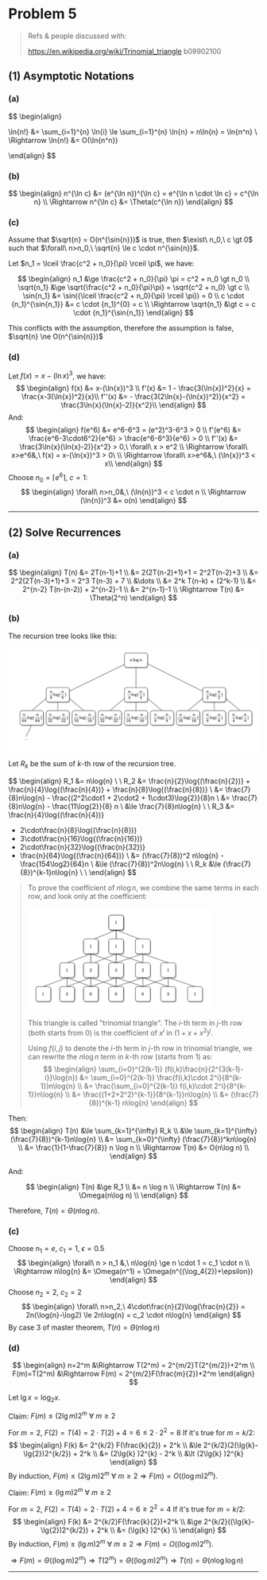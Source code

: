 # Problem 5

> Refs & people discussed with:
>
> https://en.wikipedia.org/wiki/Trinomial_triangle
> b09902100

## (1) Asymptotic Notations

### (a)

$$
\begin{align}

\ln{n!} &= \sum_{i=1}^{n} \ln{i} \le \sum_{i=1}^{n} \ln{n} = n\ln{n} = \ln{n^n} \\
\Rightarrow \ln{n!} &= O(\ln{n^n})

\end{align}
$$

### (b)

$$
\begin{align}
n^{\ln c} &= (e^{\ln n})^{\ln c} = e^{\ln n \cdot \ln c} = c^{\ln n} \\
\Rightarrow n^{\ln c} &= \Theta(c^{\ln n})
\end{align}
$$

### (c)

Assume that $\sqrt{n} = O(n^{\sin{n}})$ is true, then $\exist\ n_0,\ c \gt 0$ such that $\forall\ n>n_0,\ \sqrt{n} \le c \cdot n^{\sin{n}}$.

Let $n_1 = \lceil \frac{c^2 + n_0}{\pi} \rceil \pi$, we have:

$$
\begin{align}
n_1 &\ge \frac{c^2 + n_0}{\pi} \pi = c^2 + n_0 \gt n_0 \\
\sqrt{n_1} &\ge \sqrt{\frac{c^2 + n_0}{\pi}\pi} = \sqrt{c^2 + n_0} \gt c \\
\sin{n_1} &= \sin({\lceil \frac{c^2 + n_0}{\pi} \rceil \pi}) = 0 \\
c \cdot {n_1}^{\sin{n_1}} &= c \cdot {n_1}^{0} = c \\
\Rightarrow \sqrt{n_1} &\gt c = c \cdot {n_1}^{\sin{n_1}}
\end{align}
$$

This conflicts with the assumption, therefore the assumption is false, $\sqrt{n} \ne O(n^{\sin{n}})$

### (d)

Let $f(x) = x-(\ln{x})^3$, we have:
$$
\begin{align}
f(x) &= x-(\ln{x})^3 \\
f'(x) &= 1 - \frac{3(\ln{x})^2}{x} = \frac{x-3(\ln{x})^2}{x}\\
f''(x) &=  - \frac{3(2\ln{x}-(\ln{x})^2)}{x^2} = \frac{3\ln{x}(\ln{x}-2)}{x^2}\\
\end{align}
$$
And:
$$
\begin{align}
f(e^6) &= e^6-6^3 = (e^2)^3-6^3 > 0 \\
f'(e^6) &= \frac{e^6-3\cdot6^2}{e^6} > \frac{e^6-6^3}{e^6} > 0 \\
f''(x) &= \frac{3\ln{x}(\ln{x}-2)}{x^2} > 0,\ \forall\ x > e^2 \\
\Rightarrow \forall\ x>e^6&,\ f(x) = x-(\ln{x})^3 > 0\ \\
\Rightarrow \forall\ x>e^6&,\ (\ln{x})^3 < x\\
\end{align}
$$
Choose $n_0= \lceil e^6 \rceil,\ c=1$: 
$$
\begin{align}
\forall\ n>n_0&,\ (\ln{n})^3 < c \cdot n \\
\Rightarrow (\ln{n})^3 &= o(n)
\end{align}
$$

---

## (2) Solve Recurrences

### (a)

$$
\begin{align}
T(n) &= 2T(n-1)+1 \\
&= 2(2T(n-2)+1)+1 = 2^2T(n-2)+3 \\
&= 2^2(2T(n-3)+1)+3 = 2^3 T(n-3) + 7 \\
&\dots \\
&= 2^k T(n-k) + (2^k-1) \\
&= 2^{n-2} T(n-(n-2)) + 2^{n-2}-1 \\
&= 2^{n-1}-1 \\
\Rightarrow T(n) &= \Theta(2^n)
\end{align}
$$

### (b)

The recursion tree looks like this:

![p5-2-b-1](p5-2-b-1.png)

Let $R_k$ be the sum of $k$-th row of the recursion tree.

$$
\begin{align}
R_1 &= n\log{n} \\
\\
R_2 &= \frac{n}{2}\log{(\frac{n}{2})} + \frac{n}{4}\log{(\frac{n}{4})} + \frac{n}{8}\log{(\frac{n}{8})} \\
&= \frac{7}{8}n\log{n} - \frac{(2^2\cdot1 + 2\cdot2 + 1\cdot3)\log{2}}{8}n \\
&= \frac{7}{8}n\log{n} - \frac{11\log{2}}{8} n \\
&\le \frac{7}{8}n\log{n} \\
\\
R_3 &= \frac{n}{4}\log{(\frac{n}{4})}
+ 2\cdot\frac{n}{8}\log{(\frac{n}{8})}
+ 3\cdot\frac{n}{16}\log{(\frac{n}{16})}
+ 2\cdot\frac{n}{32}\log{(\frac{n}{32})}
+ \frac{n}{64}\log{(\frac{n}{64})} \\
&= (\frac{7}{8})^2 n\log{n} - \frac{154\log2}{64}n \\
&\le (\frac{7}{8})^2n\log{n} \\
\\
R_k &\le (\frac{7}{8})^{k-1}n\log{n} \\
\\
\end{align}
$$

> To prove the coefficient of $n\log{n}$, we combine the same terms in each row, and look only at the coefficient:
>
> <img src="p5-2-b-3.png" alt="p5-2-b-3" style="zoom: 50%;" />
>
> This triangle is called "trinomial triangle".
> The $i$-th term in $j$-th row (both starts from $0$) is the coefficient of $x^i$ in $(1+x+x^2)^j$.
>
> Using $f(i,j)$ to denote the $i$-th term in $j$-th row in trinomial triangle, we can rewrite the $n\log{n}$ term in $k$-th row (starts from $1$) as:
> $$
> \begin{align}
> \sum_{i=0}^{2(k-1)} (f(i,k)\frac{n}{2^{3(k-1)-i}}\log{n})
> &= \sum_{i=0}^{2(k-1)} \frac{f(i,k)\cdot 2^i}{8^{k-1}}n\log{n} \\
> &= \frac{\sum_{i=0}^{2(k-1)} f(i,k)\cdot 2^i}{8^{k-1}}n\log{n} \\
> &= \frac{(1+2+2^2)^{k-1}}{8^{k-1}}n\log{n} \\
> &= (\frac{7}{8})^{k-1} n\log{n}
> \end{align}
> $$
> 

Then:
$$
\begin{align}
T(n) &\le \sum_{k=1}^{\infty} R_k \\
&\le \sum_{k=1}^{\infty} (\frac{7}{8})^{k-1}n\log{n} \\
&= \sum_{k=0}^{\infty} (\frac{7}{8})^kn\log{n} \\
&= \frac{1}{1-\frac{7}{8}} n \log n \\
\Rightarrow T(n) &= O(n\log n) \\
\end{align}
$$

And:

$$
\begin{align}
T(n) &\ge R_1 \\
&= n \log n \\
\Rightarrow T(n) &= \Omega(n\log n) \\
\end{align}
$$

Therefore, $T(n) = \Theta(n\log{n})$.

### (c)

Choose $n_1=e,\ c_1=1,\ \epsilon=0.5$
$$
\begin{align}
\forall\ n > n_1 &,\ n\log{n} \ge n \cdot 1 =  c_1 \cdot n \\
\Rightarrow n\log{n} &= \Omega(n^1) = \Omega(n^{(\log_4{2})+\epsilon})
\end{align}
$$
Choose $n_2 = 2,\ c_2=2$
$$
\begin{align}
\forall\ n>n_2,\ 4\cdot\frac{n}{2}\log{\frac{n}{2}} = 2n(\log{n}-\log2) \le 2n\log{n} = c_2 \cdot n\log{n}
\end{align}
$$
By case 3 of master theorem, $T(n)=\Theta(n\log{n})$

### (d)

$$
\begin{align}
n=2^m &\Rightarrow T(2^m) = 2^{m/2}T(2^{m/2})+2^m \\
F(m)=T(2^m) &\Rightarrow F(m) = 2^{m/2}F(\frac{m}{2})+2^m
\end{align}
$$

Let $\lg{x}=\log_2{x}$.

Claim: $F(m) \le (2\lg{m}) 2^m\ \forall\ m \ge 2$

For $m=2$, $F(2) = T(4) = 2 \cdot T(2) + 4 = 6 \le 2 \cdot 2^2 = 8$
If it's true for $m=k/2$:
$$
\begin{align}
F(k)
&= 2^{k/2} F(\frac{k}{2}) + 2^k \\
&\le 2^{k/2}(2(\lg{k}-\lg{2})2^{k/2}) + 2^k \\
&= (2\lg{k} )2^{k} - 2^k \\
&\lt (2\lg{k} )2^{k}
\end{align}
$$
By induction, $F(m) \le (2\lg{m}) 2^m\ \forall\ m \ge 2 \Rightarrow F(m) = O((\log{m})2^m)$.

Claim: $F(m) \ge (\lg{m}) 2^m\ \forall\ m \ge 2$

For $m=2$, $F(2) = T(4) = 2 \cdot T(2) + 4 = 6 \ge 2^2 = 4$
If it's true for $m=k/2$:
$$
\begin{align}
F(k)
&= 2^{k/2}F(\frac{k}{2})+2^k \\
&\ge 2^{k/2}((\lg{k}-\lg{2})2^{k/2}) + 2^k \\
&= (\lg{k} )2^{k} \\
\end{align}
$$
By induction, $F(m) \ge (\lg{m}) 2^m\ \forall\ m \ge 2 \Rightarrow F(m) = \Omega((\log{m})2^m)$.

$\Rightarrow F(m) = \Theta((\log{m})2^m) \Rightarrow T(2^m) = \Theta((\log{m})2^m) \Rightarrow T(n) = \Theta(n\log{\log{n}})$

---

